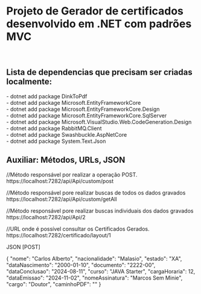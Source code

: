 <h1> Projeto de Gerador de certificados desenvolvido em .NET com padrões MVC </h1>
</br>

<h2>Lista de dependencias que precisam ser criadas localmente:</h2>
  - dotnet add package DinkToPdf</br>
  - dotnet add package Microsoft.EntityFrameworkCore</br>
  - dotnet add package Microsoft.EntityFrameworkCore.Design</br>
  - dotnet add package Microsoft.EntityFrameworkCore.SqlServer</br>
  - dotnet add package Microsoft.VisualStudio.Web.CodeGeneration.Design</br>
  - dotnet add package RabbitMQ.Client</br>
  - dotnet add package Swashbuckle.AspNetCore</br>
  - dotnet add package System.Text.Json

  </br>
<h2>Auxiliar: Métodos, URLs, JSON</h2>

//Método responsável por realizar a operação POST.
https://localhost:7282/api/Api/custom/post

//Método responsável pore realizar buscas de todos os dados gravados
https://localhost:7282/api/Api/custom/getAll

//Método responsável pore realizar buscas individuais dos dados gravados
https://localhost:7282/api/Api/2

//URL onde é possível consultar os Certificados Gerados.
https://localhost:7282/certificado/layout/1

JSON [POST]

{
  "nome": "Carlos Alberto",
  "nacionalidade": "Malasio",
  "estado": "XA",
  "dataNascimento": "2000-01-10",
  "documento": "2222-00",
  "dataConclusao": "2024-08-11",
  "curso": "JAVA Starter",
  "cargaHoraria": 12,
  "dataEmissao": "2024-11-02",
  "nomeAssinatura": "Marcos Sem Minie",
  "cargo": "Doutor",
  "caminhoPDF": ""
}
